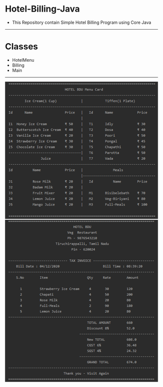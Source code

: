 # Hotel-Billing-Java
* This Repository contain Simple Hotel Billing Program using Core Java
----
# Classes
* HotelMenu
* Billing
* Main
----
![Hotel Menu Card](https://github.com/iamstmvasan/Hotel-Billing-Java/blob/main/src/menucard.PNG "Hotel Menu card")
![Hotel Bill](https://github.com/iamstmvasan/Hotel-Billing-Java/blob/main/src/bill.PNG "Hotel Bill")
